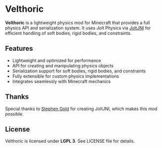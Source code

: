 # Velthoric

**Velthoric** is a lightweight physics mod for Minecraft that provides a full physics API and serialization system.
It uses Jolt Physics via [JoltJNI](https://github.com/stephengold/jolt-jni) for efficient handling of soft bodies, rigid bodies, and constraints.

## Features

- Lightweight and optimized for performance
- API for creating and manipulating physics objects
- Serialization support for soft bodies, rigid bodies, and constraints
- Fully extensible for custom physics implementations
- Integrates seamlessly with Minecraft mechanics

## Thanks

Special thanks to [Stephen Gold](https://github.com/stephengold/jolt-jni) for creating JoltJNI, which makes this mod possible.

## License

Velthoric is licensed under **LGPL 3**. See LICENSE file for details.
